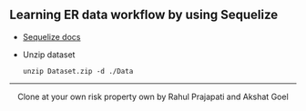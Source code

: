 Learning ER data workflow by using Sequelize 
---------------------------------------------

* [Sequelize docs](https://sequelize.org/v5/)

* Unzip dataset 
  ```shell
  unzip Dataset.zip -d ./Data
  ```

---

<div align="center">
  Clone at your own risk property own by Rahul Prajapati and Akshat Goel
</div>